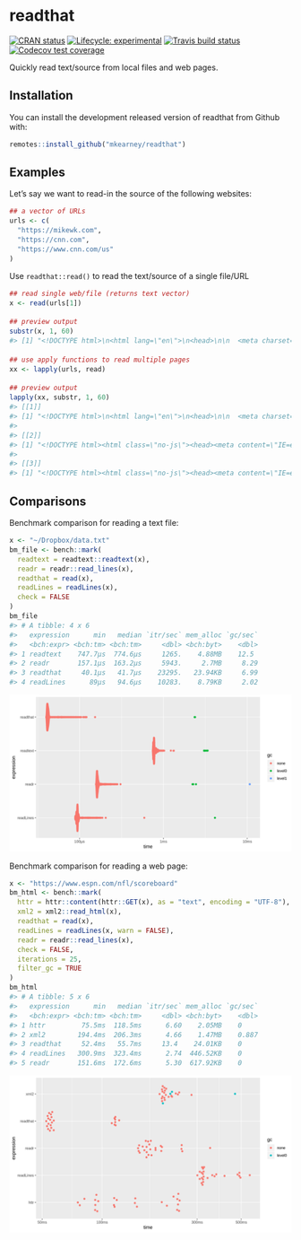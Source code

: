 
<!-- README.md is generated from README.Rmd. Please edit that file -->

# readthat

<!-- badges: start -->

[![CRAN
status](https://www.r-pkg.org/badges/version/readthat)](https://CRAN.R-project.org/package=readthat)
[![Lifecycle:
experimental](https://img.shields.io/badge/lifecycle-experimental-orange.svg)](https://www.tidyverse.org/lifecycle/#experimental)
[![Travis build
status](https://travis-ci.org/mkearney/readthat.svg?branch=master)](https://travis-ci.org/mkearney/readthat)
[![Codecov test
coverage](https://codecov.io/gh/mkearney/readthat/branch/master/graph/badge.svg)](https://codecov.io/gh/mkearney/readthat?branch=master)
<!-- badges: end -->

Quickly read text/source from local files and web pages.

## Installation

You can install the development released version of readthat from Github
with:

``` r
remotes::install_github("mkearney/readthat")
```

## Examples

Let’s say we want to read-in the source of the following websites:

``` r
## a vector of URLs
urls <- c(
  "https://mikewk.com",
  "https://cnn.com",
  "https://www.cnn.com/us"
)
```

Use `readthat::read()` to read the text/source of a single file/URL

``` r
## read single web/file (returns text vector)
x <- read(urls[1])

## preview output
substr(x, 1, 60)
#> [1] "<!DOCTYPE html>\n<html lang=\"en\">\n<head>\n\n  <meta charset=\"ut"

## use apply functions to read multiple pages
xx <- lapply(urls, read)

## preview output
lapply(xx, substr, 1, 60)
#> [[1]]
#> [1] "<!DOCTYPE html>\n<html lang=\"en\">\n<head>\n\n  <meta charset=\"ut"
#> 
#> [[2]]
#> [1] "<!DOCTYPE html><html class=\"no-js\"><head><meta content=\"IE=e"
#> 
#> [[3]]
#> [1] "<!DOCTYPE html><html class=\"no-js\"><head><meta content=\"IE=e"
```

## Comparisons

Benchmark comparison for reading a text file:

``` r
x <- "~/Dropbox/data.txt"
bm_file <- bench::mark(
  readtext = readtext::readtext(x),
  readr = readr::read_lines(x),
  readthat = read(x),
  readLines = readLines(x),
  check = FALSE
)
bm_file
#> # A tibble: 4 x 6
#>   expression      min   median `itr/sec` mem_alloc `gc/sec`
#>   <bch:expr> <bch:tm> <bch:tm>     <dbl> <bch:byt>    <dbl>
#> 1 readtext    747.7µs  774.6µs     1265.    4.88MB    12.5 
#> 2 readr       157.1µs  163.2µs     5943.     2.7MB     8.29
#> 3 readthat     40.1µs   41.7µs    23295.   23.94KB     6.99
#> 4 readLines      89µs   94.6µs    10283.    8.79KB     2.02
```

![](man/figures/README-bm_file.png)

Benchmark comparison for reading a web page:

``` r
x <- "https://www.espn.com/nfl/scoreboard"
bm_html <- bench::mark(
  httr = httr::content(httr::GET(x), as = "text", encoding = "UTF-8"),
  xml2 = xml2::read_html(x),
  readthat = read(x),
  readLines = readLines(x, warn = FALSE),
  readr = readr::read_lines(x),
  check = FALSE,
  iterations = 25,
  filter_gc = TRUE
)
bm_html
#> # A tibble: 5 x 6
#>   expression      min   median `itr/sec` mem_alloc `gc/sec`
#>   <bch:expr> <bch:tm> <bch:tm>     <dbl> <bch:byt>    <dbl>
#> 1 httr         75.5ms  118.5ms      6.60    2.05MB    0    
#> 2 xml2        194.4ms  206.3ms      4.66    1.47MB    0.887
#> 3 readthat     52.4ms   55.7ms     13.4    24.01KB    0    
#> 4 readLines   300.9ms  323.4ms      2.74  446.52KB    0    
#> 5 readr       151.6ms  172.6ms      5.30  617.92KB    0
```

![](man/figures/README-bm_html.png)
